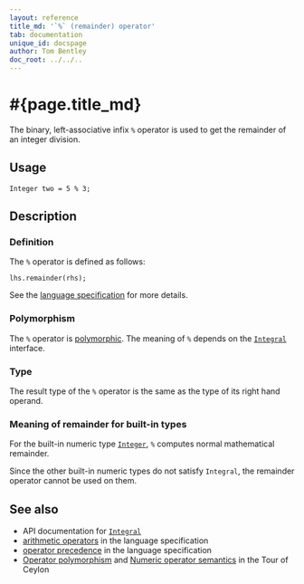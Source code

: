 ```yaml
---
layout: reference
title_md: '`%` (remainder) operator'
tab: documentation
unique_id: docspage
author: Tom Bentley
doc_root: ../../..
---
```


# #{page.title_md}

The binary, left-associative infix `%` operator is used to get the remainder of an
integer division.

## Usage 

<!-- try: -->
    Integer two = 5 % 3;

## Description

### Definition

The `%` operator is defined as follows:

<!-- check:none -->
<!-- try: -->
    lhs.remainder(rhs);

See the [language specification](#{site.urls.spec_current}#arithmetic) for more details.

### Polymorphism

The `%` operator is [polymorphic](#{page.doc_root}/reference/operator/operator-polymorphism). 
The meaning of `%` depends on the 
[`Integral`](#{site.urls.apidoc_1_0}/Integral.type.html) interface. 

### Type

The result type of the `%` operator is the same as the type of its right hand operand.

### Meaning of remainder for built-in types

For the built-in numeric type [`Integer`](#{site.urls.apidoc_1_0}/Integer.type.html), 
`%` computes normal mathematical remainder.

Since the other built-in numeric types do not satisfy `Integral`, the
remainder operator cannot be used on them.

## See also

* API documentation for [`Integral`](#{site.urls.apidoc_1_0}/Integral.type.html)
* [arithmetic operators](#{site.urls.spec_current}#arithmetic) in the 
  language specification
* [operator precedence](#{site.urls.spec_current}#operatorprecedence) in the 
  language specification
* [Operator polymorphism](#{page.doc_root}/tour/language-module/#operator_polymorphism) 
  and 
  [Numeric operator semantics](#{page.doc_root}/tour/language-module/#numeric_operator_semantics) 
  in the Tour of Ceylon
